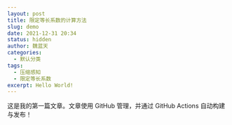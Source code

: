 ```yaml
---
layout: post
title: 限定等长系数的计算方法
slug: demo
date: 2021-12-31 20:34
status: hidden
author: 魏蓝天
categories: 
  - 默认分类
tags: 
  - 压缩感知
  - 限定等长系数
excerpt: Hello World!
---
```


这是我的第一篇文章。文章使用 GitHub 管理，并通过 GitHub Actions 自动构建与发布！

